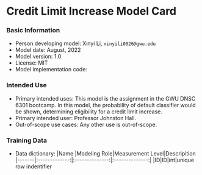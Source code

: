 # Credit Limit Increase Model Card
### **Basic Information**<br>
* Person developing model: Xinyi Li, `xinyili0026@gwu.edu`<br>
* Model date: August, 2022<br>
* Model version: 1.0<br>
* License: MIT<br>
* Model implementation code:   <br>
### **Intended Use**<br>
* Primary intended uses: This model is the assignment in the GWU DNSC 6301 bootcamp. In this model, the probability of default classifier would be shown, determining eligibility for a credit limit increase.<br>
* Primary intended user: Professor Johnston Hall.<br>
* Out-of-scope use cases: Any other use is out-of-scope.<br>
### **Training Data**<br>
* Data dictionary:
|Name  |Modeling Role|Measurement Level|Descripition
|-------|:-------------:|:--------------:|:--------------:|
|ID|ID|int|unique row indentifier
